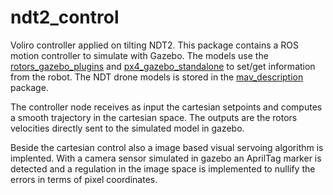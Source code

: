 # ndt2_control

Voliro controller applied on tilting NDT2. This package contains a ROS motion controller to simulate with Gazebo. The models use the [rotors_gazebo_plugins](http://wiki.ros.org/rotors_gazebo_plugins) and [px4_gazebo_standalone](>https://github.com/jocacace/px4_gazebo_standalone) to set/get information from the robot. The NDT drone models is stored in the [mav_description](https://github.com/Simone-DAngelo/mav_description) package.

The controller node receives as input the cartesian setpoints and computes a smooth trajectory in the cartesian space. The outputs are the rotors velocities directly sent to the simulated model in gazebo.

Beside the cartesian control also a image based visual servoing algorithm is implented. With a camera sensor simulated in gazebo an AprilTag marker is detected and a regulation in the image space is implemented to nullify the errors in terms of pixel coordinates.


